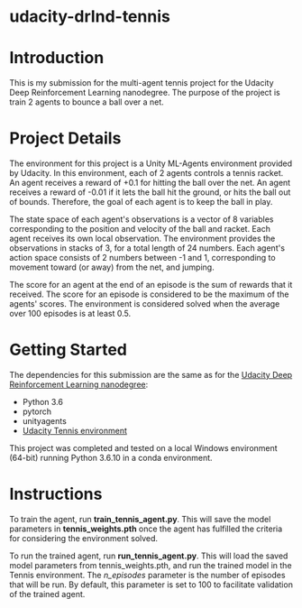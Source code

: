 # udacity-drlnd-tennis

# Introduction
This is my submission for the multi-agent tennis project for the Udacity Deep Reinforcement Learning nanodegree.  The purpose of the project is train 2 agents to bounce a ball over a net.

# Project Details
The environment for this project is a Unity ML-Agents environment provided by Udacity.  In this environment, each of 2 agents controls a tennis racket.  An agent receives a reward of +0.1 for hitting the ball over the net.  An agent receives a reward of -0.01 if it lets the ball hit the ground, or hits the ball out of bounds.  Therefore, the goal of each agent is to keep the ball in play.

The state space of each agent's observations is a vector of 8 variables corresponding to the position and velocity of the ball and racket.  Each agent receives its own local observation.  The environment provides the observations in stacks of 3, for a total length of 24 numbers.  Each agent's action space consists of 2 numbers between -1 and 1, corresponding to movement toward (or away) from the net, and jumping.

The score for an agent at the end of an episode is the sum of rewards that it received.  The score for an episode is considered to be the maximum of the agents' scores.  The environment is considered solved when the average over 100 episodes is at least 0.5.

# Getting Started
The dependencies for this submission are the same as for the [Udacity Deep Reinforcement Learning nanodegree](https://github.com/udacity/deep-reinforcement-learning#dependencies):
* Python 3.6
* pytorch
* unityagents
* [Udacity Tennis environment](https://s3-us-west-1.amazonaws.com/udacity-drlnd/P3/Tennis/Tennis_Windows_x86_64.zip)

This project was completed and tested on a local Windows environment (64-bit) running Python 3.6.10 in a conda environment.

# Instructions
To train the agent, run **train_tennis_agent.py**.  This will save the model parameters in **tennis_weights.pth** once the agent has fulfilled the criteria for considering the environment solved.

To run the trained agent, run **run_tennis_agent.py**.  This will load the saved model parameters from tennis_weights.pth, and run the trained model in the Tennis environment.  The *n_episodes* parameter is the number of episodes that will be run.  By default, this parameter is set to 100 to facilitate validation of the trained agent.

